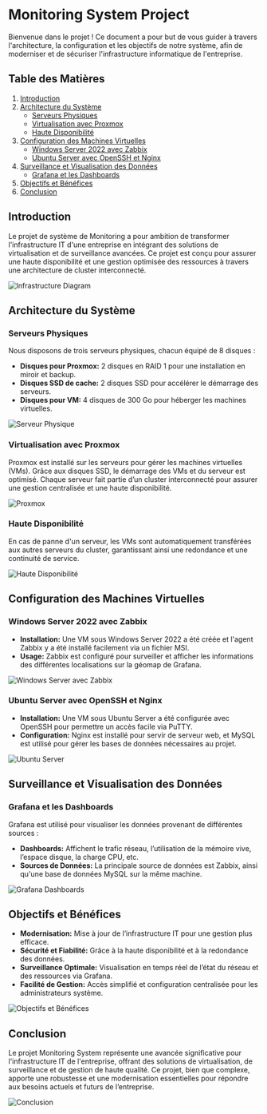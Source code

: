 # Monitoring System Project

Bienvenue dans le projet ! Ce document a pour but de vous guider à travers l'architecture, la configuration et les objectifs de notre système, afin de moderniser et de sécuriser l'infrastructure informatique de l'entreprise.

## Table des Matières
1. [Introduction](#introduction)
2. [Architecture du Système](#architecture-du-système)
   - [Serveurs Physiques](#serveurs-physiques)
   - [Virtualisation avec Proxmox](#virtualisation-avec-proxmox)
   - [Haute Disponibilité](#haute-disponibilité)
3. [Configuration des Machines Virtuelles](#configuration-des-machines-virtuelles)
   - [Windows Server 2022 avec Zabbix](#windows-server-2022-avec-zabbix)
   - [Ubuntu Server avec OpenSSH et Nginx](#ubuntu-server-avec-openssh-et-nginx)
4. [Surveillance et Visualisation des Données](#surveillance-et-visualisation-des-données)
   - [Grafana et les Dashboards](#grafana-et-les-dashboards)
5. [Objectifs et Bénéfices](#objectifs-et-bénéfices)
6. [Conclusion](#conclusion)

## Introduction
Le projet de système de Monitoring a pour ambition de transformer l'infrastructure IT d'une entreprise en intégrant des solutions de virtualisation et de surveillance avancées. Ce projet est conçu pour assurer une haute disponibilité et une gestion optimisée des ressources à travers une architecture de cluster interconnecté.

![Infrastructure Diagram]()



## Architecture du Système

### Serveurs Physiques
Nous disposons de trois serveurs physiques, chacun équipé de 8 disques :
- **Disques pour Proxmox:** 2 disques en RAID 1 pour une installation en miroir et backup.
- **Disques SSD de cache:** 2 disques SSD pour accélérer le démarrage des serveurs.
- **Disques pour VM:** 4 disques de 300 Go pour héberger les machines virtuelles.

![Serveur Physique](images/server.png)

### Virtualisation avec Proxmox
Proxmox est installé sur les serveurs pour gérer les machines virtuelles (VMs). Grâce aux disques SSD, le démarrage des VMs et du serveur est optimisé. Chaque serveur fait partie d’un cluster interconnecté pour assurer une gestion centralisée et une haute disponibilité.

![Proxmox](images/proxmox.png)

### Haute Disponibilité
En cas de panne d'un serveur, les VMs sont automatiquement transférées aux autres serveurs du cluster, garantissant ainsi une redondance et une continuité de service.

![Haute Disponibilité](images/haute_disponibilite.png)

## Configuration des Machines Virtuelles

### Windows Server 2022 avec Zabbix
- **Installation:** Une VM sous Windows Server 2022 a été créée et l'agent Zabbix y a été installé facilement via un fichier MSI.
- **Usage:** Zabbix est configuré pour surveiller et afficher les informations des différentes localisations sur la géomap de Grafana.

![Windows Server avec Zabbix](images/zabbix.png)

### Ubuntu Server avec OpenSSH et Nginx
- **Installation:** Une VM sous Ubuntu Server a été configurée avec OpenSSH pour permettre un accès facile via PuTTY.
- **Configuration:** Nginx est installé pour servir de serveur web, et MySQL est utilisé pour gérer les bases de données nécessaires au projet.

![Ubuntu Server](images/ubuntu_server.png)

## Surveillance et Visualisation des Données

### Grafana et les Dashboards
Grafana est utilisé pour visualiser les données provenant de différentes sources :
- **Dashboards:** Affichent le trafic réseau, l’utilisation de la mémoire vive, l’espace disque, la charge CPU, etc.
- **Sources de Données:** La principale source de données est Zabbix, ainsi qu'une base de données MySQL sur la même machine.

![Grafana Dashboards](images/grafana.png)

## Objectifs et Bénéfices
- **Modernisation:** Mise à jour de l’infrastructure IT pour une gestion plus efficace.
- **Sécurité et Fiabilité:** Grâce à la haute disponibilité et à la redondance des données.
- **Surveillance Optimale:** Visualisation en temps réel de l’état du réseau et des ressources via Grafana.
- **Facilité de Gestion:** Accès simplifié et configuration centralisée pour les administrateurs système.

![Objectifs et Bénéfices](images/benefits.png)

## Conclusion
Le projet Monitoring System représente une avancée significative pour l'infrastructure IT de l'entreprise, offrant des solutions de virtualisation, de surveillance et de gestion de haute qualité. Ce projet, bien que complexe, apporte une robustesse et une modernisation essentielles pour répondre aux besoins actuels et futurs de l’entreprise.

![Conclusion](images/conclusion.png)
